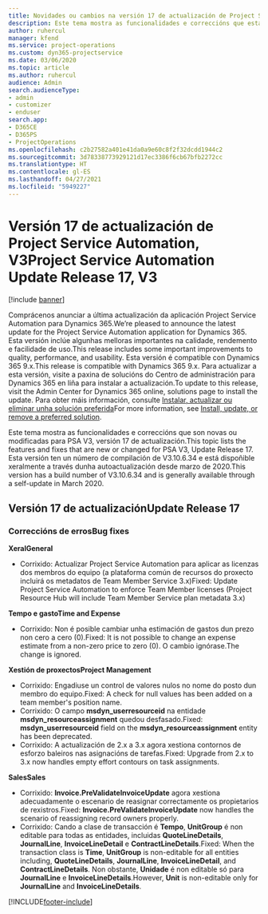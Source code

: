```yaml
---
title: Novidades ou cambios na versión 17 de actualización de Project Service Automation, V3
description: Este tema mostra as funcionalidades e correccións que están dispoñibles la versión 17 de actualización de Project Service Automation, V3.
author: ruhercul
manager: kfend
ms.service: project-operations
ms.custom: dyn365-projectservice
ms.date: 03/06/2020
ms.topic: article
ms.author: ruhercul
audience: Admin
search.audienceType:
- admin
- customizer
- enduser
search.app:
- D365CE
- D365PS
- ProjectOperations
ms.openlocfilehash: c2b27582a401e41da0a9e60c8f2f32dcdd1944c2
ms.sourcegitcommit: 3d78338773929121d17ec3386f6cb67bfb2272cc
ms.translationtype: HT
ms.contentlocale: gl-ES
ms.lasthandoff: 04/27/2021
ms.locfileid: "5949227"
---
```

# <a name="project-service-automation-update-release-17-v3"></a><span data-ttu-id="ce107-103">Versión 17 de actualización de Project Service Automation, V3</span><span class="sxs-lookup"><span data-stu-id="ce107-103">Project Service Automation Update Release 17, V3</span></span>

[!include [banner](../includes/psa-now-project-operations.md)]

<span data-ttu-id="ce107-104">Comprácenos anunciar a última actualización da aplicación Project Service Automation para Dynamics 365.</span><span class="sxs-lookup"><span data-stu-id="ce107-104">We’re pleased to announce the latest update for the Project Service Automation application for Dynamics 365.</span></span> <span data-ttu-id="ce107-105">Esta versión inclúe algunhas melloras importantes na calidade, rendemento e facilidade de uso.</span><span class="sxs-lookup"><span data-stu-id="ce107-105">This release includes some important improvements to quality, performance, and usability.</span></span>  <span data-ttu-id="ce107-106">Esta versión é compatible con Dynamics 365 9.x.</span><span class="sxs-lookup"><span data-stu-id="ce107-106">This release is compatible with Dynamics 365 9.x.</span></span> <span data-ttu-id="ce107-107">Para actualizar a esta versión, visite a paxina de solucións do Centro de administración para Dynamics 365 en liña para instalar a actualización.</span><span class="sxs-lookup"><span data-stu-id="ce107-107">To update to this release, visit the Admin Center for Dynamics 365 online, solutions page to install the update.</span></span> <span data-ttu-id="ce107-108">Para obter máis información, consulte [Instalar, actualizar ou eliminar unha solución preferida](/power-platform/admin/install-remove-preferred-solution)</span><span class="sxs-lookup"><span data-stu-id="ce107-108">For more information, see [Install, update, or remove a preferred solution](/power-platform/admin/install-remove-preferred-solution).</span></span>

<span data-ttu-id="ce107-109">Este tema mostra as funcionalidades e correccións que son novas ou modificadas para PSA V3, versión 17 de actualización.</span><span class="sxs-lookup"><span data-stu-id="ce107-109">This topic lists the features and fixes that are new or changed for PSA V3, Update Release 17.</span></span> <span data-ttu-id="ce107-110">Esta versión ten un número de compilación de V3.10.6.34 e está dispoñible xeralmente a través dunha autoactualización desde marzo de 2020.</span><span class="sxs-lookup"><span data-stu-id="ce107-110">This version has a build number of V3.10.6.34 and is generally available through a self-update in March 2020.</span></span>


## <a name="update-release-17"></a><span data-ttu-id="ce107-111">Versión 17 de actualización</span><span class="sxs-lookup"><span data-stu-id="ce107-111">Update Release 17</span></span>

### <a name="bug-fixes"></a><span data-ttu-id="ce107-112">Correccións de erros</span><span class="sxs-lookup"><span data-stu-id="ce107-112">Bug fixes</span></span>

<span data-ttu-id="ce107-113">**Xeral**</span><span class="sxs-lookup"><span data-stu-id="ce107-113">**General**</span></span>

- <span data-ttu-id="ce107-114">Corrixido: Actualizar Project Service Automation para aplicar as licenzas dos membros do equipo (a plataforma común de recursos do proxecto incluirá os metadatos de Team Member Service 3.x)</span><span class="sxs-lookup"><span data-stu-id="ce107-114">Fixed: Update Project Service Automation to enforce Team Member licenses (Project Resource Hub will include Team Member Service plan metadata 3.x)</span></span>
 
<span data-ttu-id="ce107-115">**Tempo e gasto**</span><span class="sxs-lookup"><span data-stu-id="ce107-115">**Time and Expense**</span></span>

- <span data-ttu-id="ce107-116">Corrixido: Non é posible cambiar unha estimación de gastos dun prezo non cero a cero (0).</span><span class="sxs-lookup"><span data-stu-id="ce107-116">Fixed: It is not possible to change an expense estimate from a non-zero price to zero (0).</span></span> <span data-ttu-id="ce107-117">O cambio ignórase.</span><span class="sxs-lookup"><span data-stu-id="ce107-117">The change is ignored.</span></span>

<span data-ttu-id="ce107-118">**Xestión de proxectos**</span><span class="sxs-lookup"><span data-stu-id="ce107-118">**Project Management**</span></span>

- <span data-ttu-id="ce107-119">Corrixido: Engadiuse un control de valores nulos no nome do posto dun membro do equipo.</span><span class="sxs-lookup"><span data-stu-id="ce107-119">Fixed: A check for null values has been added on a team member's position name.</span></span>
- <span data-ttu-id="ce107-120">Corrixido: O campo **msdyn_userresourceid** na entidade **msdyn_resourceassignment** quedou desfasado.</span><span class="sxs-lookup"><span data-stu-id="ce107-120">Fixed: **msdyn_userresourceid** field on the **msdyn_resourceassignment** entity has been deprecated.</span></span>
- <span data-ttu-id="ce107-121">Corrixido: A actualización de 2.x a 3.x agora xestiona contornos de esforzo baleiros nas asignacións de tarefas.</span><span class="sxs-lookup"><span data-stu-id="ce107-121">Fixed: Upgrade from 2.x to 3.x now handles empty effort contours on task assignments.</span></span>

<span data-ttu-id="ce107-122">**Sales**</span><span class="sxs-lookup"><span data-stu-id="ce107-122">**Sales**</span></span>

- <span data-ttu-id="ce107-123">Corrixido: **Invoice.PreValidateInvoiceUpdate** agora xestiona adecuadamente o escenario de reasignar correctamente os propietarios de rexistros.</span><span class="sxs-lookup"><span data-stu-id="ce107-123">Fixed: **Invoice.PreValidateInvoiceUpdate** now handles the scenario of reassigning record owners properly.</span></span>
- <span data-ttu-id="ce107-124">Corrixido: Cando a clase de transacción é **Tempo**, **UnitGroup** é non editable para todas as entidades, incluidas **QuoteLineDetails**, **JournalLine**, **InvoiceLineDetail** e **ContractLineDetails**.</span><span class="sxs-lookup"><span data-stu-id="ce107-124">Fixed: When the transaction class is **Time**, **UnitGroup** is non-editable for all entities including, **QuoteLineDetails**, **JournalLine**, **InvoiceLineDetail**, and **ContractLineDetails**.</span></span> <span data-ttu-id="ce107-125">Non obstante, **Unidade** é non editable só para **JournalLine** e **InvoiceLineDetails**.</span><span class="sxs-lookup"><span data-stu-id="ce107-125">However, **Unit** is non-editable only for **JournalLine** and **InvoiceLineDetails**.</span></span>




[!INCLUDE[footer-include](../includes/footer-banner.md)]